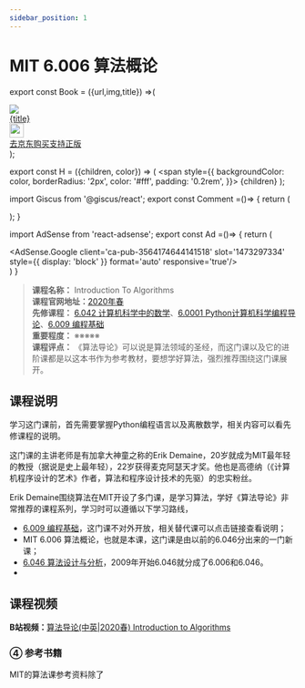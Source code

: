 ```yaml
---
sidebar_position: 1
---
```


# MIT 6.006 算法概论

export const Book = ({url,img,title}) =>(
<div class="bookitem">
  <a href={url} target="_blank" class="book-content">
    <div class="book-img">
      <img src={img} />
    </div>
    <div class="book-detail">
      <div class="book-title">{title}</div>
      <div class="boook-desc">
        <img width="25" height="25" src="https://hackweek-1251009918.cos.ap-shanghai.myqcloud.com/hackway/cs/jd.svg" />
        <div class="book-jd">去京东购买支持正版</div>
      </div>
    </div>
  </a>
  </div> 
);

export const H = ({children, color}) => (
  <span
    style={{
      backgroundColor: color,
      borderRadius: '2px',
      color: '#fff',
      padding: '0.2rem',
    }}>
    {children}
  </span>
);

import Giscus from '@giscus/react';
export const Comment =()=> {
  return (
   <div className="comments-container">
      <Giscus
        src="https://giscus.app/client.js"
        id="comments"
        repo="lidongyx/hackwaydoc"
        repoId="R_kgDOHUMOyA"
        category="Announcements"
        categoryId="DIC_kwDOHUMOyM4CPCtD"
        mapping="title"
        reactionsEnabled="1"
        emitMetadata="0"
        inputPosition="top"
        theme="light"
        lang="zh-CN"
        crossorigin="anonymous"
      />
    </div>
  );
}

import AdSense from 'react-adsense';
export const Ad =()=> {
  return (
    <div className="ad-container">
      <AdSense.Google
        client='ca-pub-3564174644141518'
        slot='1473297334'
        style={{ display: 'block' }}
        format='auto'
        responsive='true'/>
    </div>
  )
}


>**课程名称：** Introduction To Algorithms  
**课程官网地址：**[2020年春](https://ocw.mit.edu/courses/6-006-introduction-to-algorithms-spring-2020/video_galleries/lecture-videos/)  
**先修课程：** [6.042 计算机科学中的数学](https://hackway.org/docs/cs/freshman/math/cs6042)、[6.0001 Python计算机科学编程导论](https://hackway.org/docs/cs/freshman/first/cs60001)、[6.009 编程基础](https://hackway.org/docs/cs/freshman/first/cs6009)   
**重要程度：** ※※※※※  
**课程评点：** 《算法导论》可以说是算法领域的圣经，而这门课以及它的进阶课都是以这本书作为参考教材，要想学好算法，强烈推荐围绕这门课展开。


## 课程说明
学习这门课前，首先需要掌握Python编程语言以及离散数学，相关内容可以看先修课程的说明。

这门课的主讲老师是有加拿大神童之称的Erik Demaine，20岁就成为MIT最年轻的教授（据说是史上最年轻），22岁获得麦克阿瑟天才奖。他也是高德纳（《计算机程序设计的艺术》作者，算法和程序设计技术的先驱）的忠实粉丝。

Erik Demaine围绕算法在MIT开设了多门课，是学习算法，学好《算法导论》非常推荐的课程系列，学习时可以遵循以下学习路线，
- [6.009 编程基础](https://hackway.org/docs/cs/freshman/first/cs6009)，这门课不对外开放，相关替代课可以点击链接查看说明；
- MIT 6.006 算法概论，也就是本课，这门课是由以前的6.046分出来的一门新课；
- [6.046 算法设计与分析](https://hackway.org/docs/cs/sophomore/algorithm/cs6046)，2009年开始6.046就分成了6.006和6.046。
- 




## 课程视频

**B站视频：**[算法导论(中英|2020春) Introduction to Algorithms](https://www.bilibili.com/video/BV1fu41127MN/?vd_source=fb5b9a81d7a311b5df17fb746a4f2565)


### ④ 参考书籍
MIT的算法课参考资料除了

<Book img="https://hackweek-1251009918.cos.ap-shanghai.myqcloud.com/hackway/cs/s29735150.jpeg" url="https://item.jd.com/12323267.html" title="Python编程导论 第2版(图灵出品)"></Book>












<Comment></Comment>

